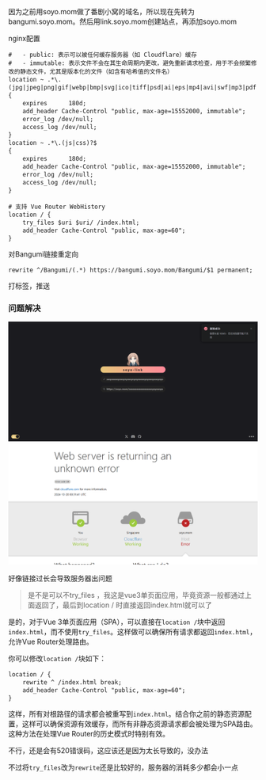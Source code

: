 因为之前用soyo.mom做了番剧小窝的域名，所以现在先转为bangumi.soyo.mom。然后用link.soyo.mom创建站点，再添加soyo.mom

nginx配置
```nginx
#   - public: 表示可以被任何缓存服务器（如 Cloudflare）缓存
#   - immutable: 表示文件不会在其生命周期内更改，避免重新请求检查，用于不会频繁修改的静态文件，尤其是版本化的文件（如含有哈希值的文件名）
location ~ .*\.(jpg|jpeg|png|gif|webp|bmp|svg|ico|tiff|psd|ai|eps|mp4|avi|swf|mp3|pdf|ttf|woff2|woff|otf)$
{
	expires      180d;
	add_header Cache-Control "public, max-age=15552000, immutable";
	error_log /dev/null;
	access_log /dev/null;
}
location ~ .*\.(js|css)?$
{
	expires      180d;
	add_header Cache-Control "public, max-age=15552000, immutable";
	error_log /dev/null;
	access_log /dev/null;
}

# 支持 Vue Router WebHistory
location / {
	try_files $uri $uri/ /index.html;
	add_header Cache-Control "public, max-age=60";
}
```


对Bangumi链接重定向
```nginx
rewrite ^/Bangumi/(.*) https://bangumi.soyo.mom/Bangumi/$1 permanent;
```

打标签，推送

### 问题解决
![](assets/Pasted%20image%2020241020142523.png)
![](assets/Pasted%20image%2020241020142529.png)

好像链接过长会导致服务器出问题

> 是不是可以不try_files ，我这是vue3单页面应用，毕竟资源一般都通过上面返回了，最后到location / 时直接返回index.html就可以了

是的，对于Vue 3单页面应用（SPA），可以直接在`location /`块中返回`index.html`，而不使用`try_files`。这样做可以确保所有请求都返回`index.html`，允许Vue Router处理路由。

你可以修改`location /`块如下：
```nginx
location / {
    rewrite ^ /index.html break;
    add_header Cache-Control "public, max-age=60";
}
```

这样，所有对根路径的请求都会被重写到`index.html`。结合你之前的静态资源配置，这样可以确保资源有效缓存，而所有非静态资源请求都会被处理为SPA路由。这种方法在处理Vue Router的历史模式时特别有效。

不行，还是会有520错误码，这应该还是因为太长导致的，没办法

不过将`try_files`改为`rewrite`还是比较好的，服务器的消耗多少都会小一点